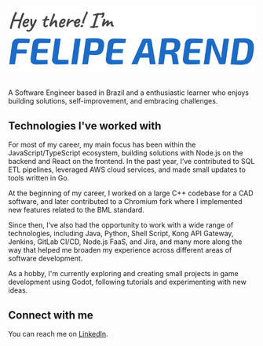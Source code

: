 <div align="left">
  <img src="images/header.svg" alt="Hey there! I'm Felipe Arend" />
</div>

<br />

A Software Engineer based in Brazil and a enthusiastic learner who enjoys building solutions, self-improvement, and embracing challenges.

## Technologies I've worked with

For most of my career, my main focus has been within the JavaScript/TypeScript ecosystem, building solutions with Node.js on the backend and React on the frontend. In the past year, I’ve contributed to SQL ETL pipelines, leveraged AWS cloud services, and made small updates to tools written in Go.

At the beginning of my career, I worked on a large C++ codebase for a CAD software, and later contributed to a Chromium fork where I implemented new features related to the BML standard.

Since then, I’ve also had the opportunity to work with a wide range of technologies, including Java, Python, Shell Script, Kong API Gateway, Jenkins, GitLab CI/CD, Node.js FaaS, and Jira, and many more along the way that helped me broaden my experience across different areas of software development.

As a hobby, I'm currently exploring and creating small projects in game development using Godot, following tutorials and experimenting with new ideas.

## Connect with me

You can reach me on [LinkedIn](https://linkedin.com/in/felipegabrielarend).

<!--
**fgarend/fgarend** is a ✨ _special_ ✨ repository because its `README.md` (this file) appears on your GitHub profile.

Here are some ideas to get you started:

- 🔭 I’m currently working on ...
- 🌱 I’m currently learning ...
- 👯 I’m looking to collaborate on ...
- 🤔 I’m looking for help with ...
- 💬 Ask me about ...
- 📫 How to reach me: ...
- 😄 Pronouns: ...
- ⚡ Fun fact: ...
-->
